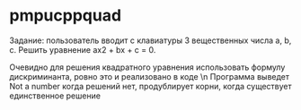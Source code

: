 # pmpucppquad
Задание: пользователь вводит с клавиатуры 3 вещественных числа a, b, c. Решить уравнение ax2 + bx + c = 0.

Очевидно для решения квадратного уравнения использовать формулу дискриминанта, ровно это и реализовано в коде \n
Программа выведет Not a number когда решений нет, продублирует корни, когда существует единственное решение
